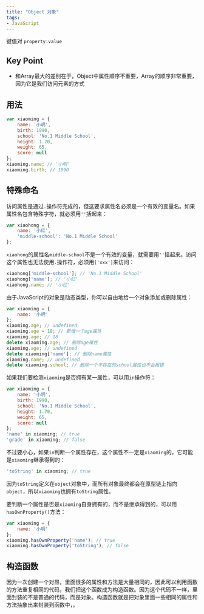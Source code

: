 ```yaml
---
title: "Object 对象"
tags: 
- JavaScript
---
```


键值对 `property:value`

## Key Point
- 和Array最大的差别在于，Object中属性顺序不重要，Array的顺序非常重要，因为它是我们访问元素的方式

## 用法
```js
var xiaoming = {
    name: '小明',
    birth: 1990,
    school: 'No.1 Middle School',
    height: 1.70,
    weight: 65,
    score: null
};
xiaoming.name; // '小明'
xiaoming.birth; // 1990
```

## 特殊命名
访问属性是通过`.`操作符完成的，但这要求属性名必须是一个有效的变量名。如果属性名包含特殊字符，就必须用`''`括起来：

```js
var xiaohong = {
    name: '小红',
    'middle-school': 'No.1 Middle School'
};
```
`xiaohong`的属性名`middle-school`不是一个有效的变量，就需要用`''`括起来。访问这个属性也无法使用`.`操作符，必须用`['xxx']`来访问：
```js
xiaohong['middle-school']; // 'No.1 Middle School'
xiaohong['name']; // '小红'
xiaohong.name; // '小红'
```

由于JavaScript的对象是动态类型，你可以自由地给一个对象添加或删除属性：

```js
var xiaoming = {
    name: '小明'
};
xiaoming.age; // undefined
xiaoming.age = 18; // 新增一个age属性
xiaoming.age; // 18
delete xiaoming.age; // 删除age属性
xiaoming.age; // undefined
delete xiaoming['name']; // 删除name属性
xiaoming.name; // undefined
delete xiaoming.school; // 删除一个不存在的school属性也不会报错
```

如果我们要检测`xiaoming`是否拥有某一属性，可以用`in`操作符：

```js
var xiaoming = {
    name: '小明',
    birth: 1990,
    school: 'No.1 Middle School',
    height: 1.70,
    weight: 65,
    score: null
};
'name' in xiaoming; // true
'grade' in xiaoming; // false
```

不过要小心，如果`in`判断一个属性存在，这个属性不一定是`xiaoming`的，它可能是`xiaoming`继承得到的：

```js
'toString' in xiaoming; // true
```

因为`toString`定义在`object`对象中，而所有对象最终都会在原型链上指向`object`，所以`xiaoming`也拥有`toString`属性。

要判断一个属性是否是`xiaoming`自身拥有的，而不是继承得到的，可以用`hasOwnProperty()`方法：

```js
var xiaoming = {
    name: '小明'
};
xiaoming.hasOwnProperty('name'); // true
xiaoming.hasOwnProperty('toString'); // false
```

## 构造函数
因为一次创建一个对昂，里面很多的属性和方法是大量相同的，因此可以利用函数的方法重复相同的代码，我们把这个函数成为构造函数。因为这个代码不一样，里面封装的不是普通的代码，而是对象。构造函数就是把对象里面一些相同的属性和方法抽象出来封装到函数中，。